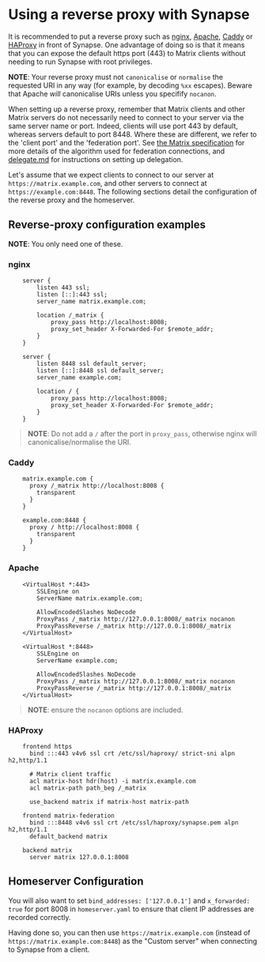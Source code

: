 # Using a reverse proxy with Synapse

It is recommended to put a reverse proxy such as
[nginx](https://nginx.org/en/docs/http/ngx_http_proxy_module.html),
[Apache](https://httpd.apache.org/docs/current/mod/mod_proxy_http.html),
[Caddy](https://caddyserver.com/docs/proxy) or
[HAProxy](https://www.haproxy.org/) in front of Synapse. One advantage
of doing so is that it means that you can expose the default https port
(443) to Matrix clients without needing to run Synapse with root
privileges.

**NOTE**: Your reverse proxy must not `canonicalise` or `normalise`
the requested URI in any way (for example, by decoding `%xx` escapes).
Beware that Apache *will* canonicalise URIs unless you specifify
`nocanon`.

When setting up a reverse proxy, remember that Matrix clients and other
Matrix servers do not necessarily need to connect to your server via the
same server name or port. Indeed, clients will use port 443 by default,
whereas servers default to port 8448. Where these are different, we
refer to the 'client port' and the 'federation port'. See [the Matrix
specification](https://matrix.org/docs/spec/server_server/latest#resolving-server-names)
for more details of the algorithm used for federation connections, and
[delegate.md](<delegate.md>) for instructions on setting up delegation.

Let's assume that we expect clients to connect to our server at
`https://matrix.example.com`, and other servers to connect at
`https://example.com:8448`.  The following sections detail the configuration of
the reverse proxy and the homeserver.

## Reverse-proxy configuration examples

**NOTE**: You only need one of these.

### nginx

        server {
            listen 443 ssl;
            listen [::]:443 ssl;
            server_name matrix.example.com;

            location /_matrix {
                proxy_pass http://localhost:8008;
                proxy_set_header X-Forwarded-For $remote_addr;
            }
        }

        server {
            listen 8448 ssl default_server;
            listen [::]:8448 ssl default_server;
            server_name example.com;

            location / {
                proxy_pass http://localhost:8008;
                proxy_set_header X-Forwarded-For $remote_addr;
            }
        }

> **NOTE**: Do not add a `/` after the port in `proxy_pass`, otherwise nginx will
canonicalise/normalise the URI.

### Caddy

        matrix.example.com {
          proxy /_matrix http://localhost:8008 {
            transparent
          }
        }

        example.com:8448 {
          proxy / http://localhost:8008 {
            transparent
          }
        }

### Apache

        <VirtualHost *:443>
            SSLEngine on
            ServerName matrix.example.com;

            AllowEncodedSlashes NoDecode
            ProxyPass /_matrix http://127.0.0.1:8008/_matrix nocanon
            ProxyPassReverse /_matrix http://127.0.0.1:8008/_matrix
        </VirtualHost>

        <VirtualHost *:8448>
            SSLEngine on
            ServerName example.com;

            AllowEncodedSlashes NoDecode
            ProxyPass /_matrix http://127.0.0.1:8008/_matrix nocanon
            ProxyPassReverse /_matrix http://127.0.0.1:8008/_matrix
        </VirtualHost>

> **NOTE**: ensure the  `nocanon` options are included.

### HAProxy

        frontend https
          bind :::443 v4v6 ssl crt /etc/ssl/haproxy/ strict-sni alpn h2,http/1.1

          # Matrix client traffic
          acl matrix-host hdr(host) -i matrix.example.com
          acl matrix-path path_beg /_matrix

          use_backend matrix if matrix-host matrix-path

        frontend matrix-federation
          bind :::8448 v4v6 ssl crt /etc/ssl/haproxy/synapse.pem alpn h2,http/1.1
          default_backend matrix

        backend matrix
          server matrix 127.0.0.1:8008

## Homeserver Configuration

You will also want to set `bind_addresses: ['127.0.0.1']` and
`x_forwarded: true` for port 8008 in `homeserver.yaml` to ensure that
client IP addresses are recorded correctly.

Having done so, you can then use `https://matrix.example.com` (instead
of `https://matrix.example.com:8448`) as the "Custom server" when
connecting to Synapse from a client.
